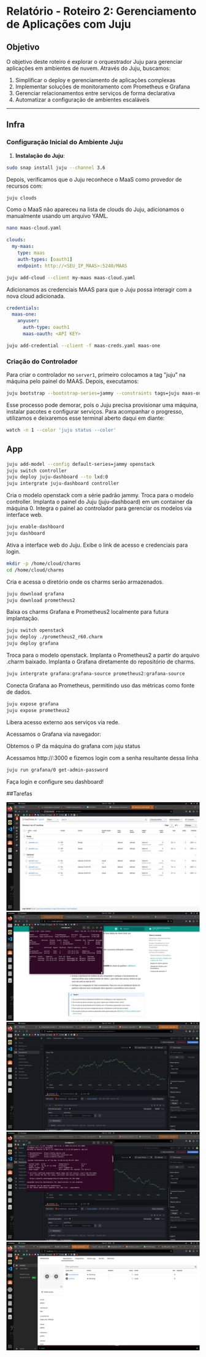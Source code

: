# Relatório - Roteiro 2: Gerenciamento de Aplicações com Juju

## Objetivo
O objetivo deste roteiro é explorar o orquestrador Juju para gerenciar aplicações em ambientes de nuvem. Através do Juju, buscamos:

1. Simplificar o deploy e gerenciamento de aplicações complexas  
2. Implementar soluções de monitoramento com Prometheus e Grafana  
3. Gerenciar relacionamentos entre serviços de forma declarativa  
4. Automatizar a configuração de ambientes escaláveis  

---

## Infra

### Configuração Inicial do Ambiente Juju

1. **Instalação do Juju**:
```bash
sudo snap install juju --channel 3.6
```
Depois, verificamos que o Juju reconhece o MaaS como provedor de recursos com:
```bash
juju clouds
```

Como o MaaS não apareceu na lista de clouds do Juju, adicionamos o manualmente usando um arquivo YAML.

```bash
nano maas-cloud.yaml
```
```yaml
clouds:
  my-maas:
    type: maas
    auth-types: [oauth1]
    endpoint: http://<SEU_IP_MAAS>:5240/MAAS
```
```bash
juju add-cloud --client my-maas maas-cloud.yaml
```

Adicionamos as credenciais MAAS para que o Juju possa interagir com a nova cloud adicionada.
```yaml
credentials:
  maas-one:
    anyuser:
      auth-type: oauth1
      maas-oauth: <API KEY>

```
```bash
juju add-credential --client -f maas-creds.yaml maas-one
```

### Criação do Controlador

Para criar o controlador no `server1`, primeiro colocamos a tag "juju" na máquina pelo painel do MAAS. Depois, executamos:

```bash
juju bootstrap --bootstrap-series=jammy --constraints tags=juju maas-one maas-controller

```

Esse processo pode demorar, pois o Juju precisa provisionar uma máquina, instalar pacotes e configurar serviços. Para acompanhar o progresso, utilizamos e deixaremos esse terminal aberto daqui em diante:

```bash
watch -n 1 --color 'juju status --color'
```

## App

```bash
juju add-model --config default-series=jammy openstack
juju switch controller
juju deploy juju-dashboard --to lxd:0
juju intergrate juju-dashboard controller
```
Cria o modelo openstack com a série padrão jammy.
Troca para o modelo controller.
Implanta o painel do Juju (juju-dashboard) em um container da máquina 0.
Integra o painel ao controlador para gerenciar os modelos via interface web.

```bash
juju enable-dashboard
juju dashboard
```
Ativa a interface web do Juju.
Exibe o link de acesso e credenciais para login.

```bash
mkdir -p /home/cloud/charms
cd /home/cloud/charms
```
Cria e acessa o diretório onde os charms serão armazenados.

```bash
juju download grafana
juju download prometheus2
```
Baixa os charms Grafana e Prometheus2 localmente para futura implantação.

```bash
juju switch openstack
juju deploy ./prometheus2_r60.charm
juju deploy grafana

```

Troca para o modelo openstack.
Implanta o Prometheus2 a partir do arquivo .charm baixado.
Implanta o Grafana diretamente do repositório de charms.

```bash
juju intergrate grafana:grafana-source prometheus2:grafana-source
```
Conecta Grafana ao Prometheus, permitindo uso das métricas como fonte de dados.

```bash
juju expose grafana
juju expose prometheus2
```
Libera acesso externo aos serviços via rede.

Acessamos o Grafana via navegador:

Obtemos o IP da máquina do grafana com juju status

Acessamos http://<IP>:3000 e fizemos login com a senha resultante dessa linha

```bash
juju run grafana/0 get-admin-password
```
Faça login e configure seu dashboard!

##Tarefas

![t1.1](T1.png)
![t1.2](T2.png)
![t1.3](T3.png)
![t1.4](T4.png)
![t1.5](T5.png)